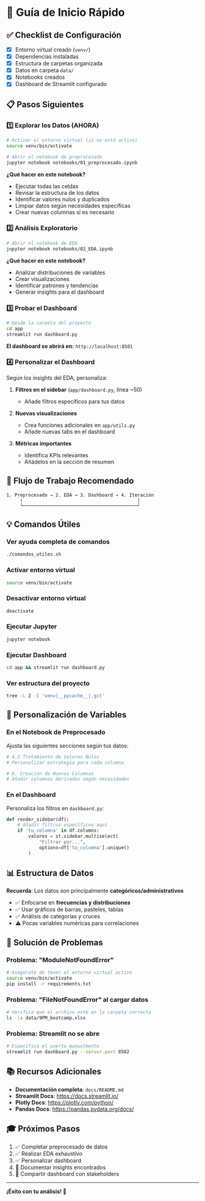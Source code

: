 # 🚀 Guía de Inicio Rápido

## ✅ Checklist de Configuración

- [x] Entorno virtual creado (`venv/`)
- [x] Dependencias instaladas
- [x] Estructura de carpetas organizada
- [x] Datos en carpeta `data/`
- [x] Notebooks creados
- [x] Dashboard de Streamlit configurado

## 📋 Pasos Siguientes

### 1️⃣ Explorar los Datos (AHORA)

```bash
# Activar el entorno virtual (si no está activo)
source venv/bin/activate

# Abrir el notebook de preprocesado
jupyter notebook notebooks/01_preprocesado.ipynb
```

**¿Qué hacer en este notebook?**
- Ejecutar todas las celdas
- Revisar la estructura de los datos
- Identificar valores nulos y duplicados
- Limpiar datos según necesidades específicas
- Crear nuevas columnas si es necesario

### 2️⃣ Análisis Exploratorio

```bash
# Abrir el notebook de EDA
jupyter notebook notebooks/02_EDA.ipynb
```

**¿Qué hacer en este notebook?**
- Analizar distribuciones de variables
- Crear visualizaciones
- Identificar patrones y tendencias
- Generar insights para el dashboard

### 3️⃣ Probar el Dashboard

```bash
# Desde la carpeta del proyecto
cd app
streamlit run dashboard.py
```

**El dashboard se abrirá en:** `http://localhost:8501`

### 4️⃣ Personalizar el Dashboard

Según los insights del EDA, personaliza:

1. **Filtros en el sidebar** (`app/dashboard.py`, línea ~50)
   - Añade filtros específicos para tus datos
   
2. **Nuevas visualizaciones**
   - Crea funciones adicionales en `app/utils.py`
   - Añade nuevas tabs en el dashboard

3. **Métricas importantes**
   - Identifica KPIs relevantes
   - Añádelos en la sección de resumen

## 🎯 Flujo de Trabajo Recomendado

```
1. Preprocesado → 2. EDA → 3. Dashboard → 4. Iteración
     ↑                                          |
     └──────────────────────────────────────────┘
```

## 💡 Comandos Útiles

### Ver ayuda completa de comandos
```bash
./comandos_utiles.sh
```

### Activar entorno virtual
```bash
source venv/bin/activate
```

### Desactivar entorno virtual
```bash
deactivate
```

### Ejecutar Jupyter
```bash
jupyter notebook
```

### Ejecutar Dashboard
```bash
cd app && streamlit run dashboard.py
```

### Ver estructura del proyecto
```bash
tree -L 2 -I 'venv|__pycache__|.git'
```

## 🔧 Personalización de Variables

### En el Notebook de Preprocesado

Ajusta las siguientes secciones según tus datos:

```python
# 4.2 Tratamiento de Valores Nulos
# Personalizar estrategia para cada columna

# 6. Creación de Nuevas Columnas
# Añadir columnas derivadas según necesidades
```

### En el Dashboard

Personaliza los filtros en `dashboard.py`:

```python
def render_sidebar(df):
    # Añadir filtros específicos aquí
    if 'tu_columna' in df.columns:
        valores = st.sidebar.multiselect(
            "Filtrar por...",
            options=df['tu_columna'].unique()
        )
```

## 📊 Estructura de Datos

**Recuerda**: Los datos son principalmente **categóricos/administrativos**

- ✅ Enfocarse en **frecuencias y distribuciones**
- ✅ Usar gráficos de barras, pasteles, tablas
- ✅ Análisis de categorías y cruces
- ⚠️ Pocas variables numéricas para correlaciones

## 🐛 Solución de Problemas

### Problema: "ModuleNotFoundError"
```bash
# Asegúrate de tener el entorno virtual activo
source venv/bin/activate
pip install -r requirements.txt
```

### Problema: "FileNotFoundError" al cargar datos
```bash
# Verifica que el archivo esté en la carpeta correcta
ls -la data/9PM_bootcamp.xlsx
```

### Problema: Streamlit no se abre
```bash
# Especifica el puerto manualmente
streamlit run dashboard.py --server.port 8502
```

## 📚 Recursos Adicionales

- **Documentación completa**: `docs/README.md`
- **Streamlit Docs**: https://docs.streamlit.io/
- **Plotly Docs**: https://plotly.com/python/
- **Pandas Docs**: https://pandas.pydata.org/docs/

## 🎓 Próximos Pasos

1. ✅ Completar preprocesado de datos
2. ✅ Realizar EDA exhaustivo
3. ✅ Personalizar dashboard
4. 📝 Documentar insights encontrados
5. 🚀 Compartir dashboard con stakeholders

---

**¡Éxito con tu análisis! 🚀**

